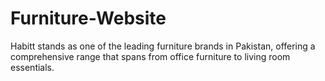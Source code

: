 # Furniture-Website
Habitt stands as one of the leading furniture brands in Pakistan, offering a comprehensive range that spans from office furniture to living room essentials.
